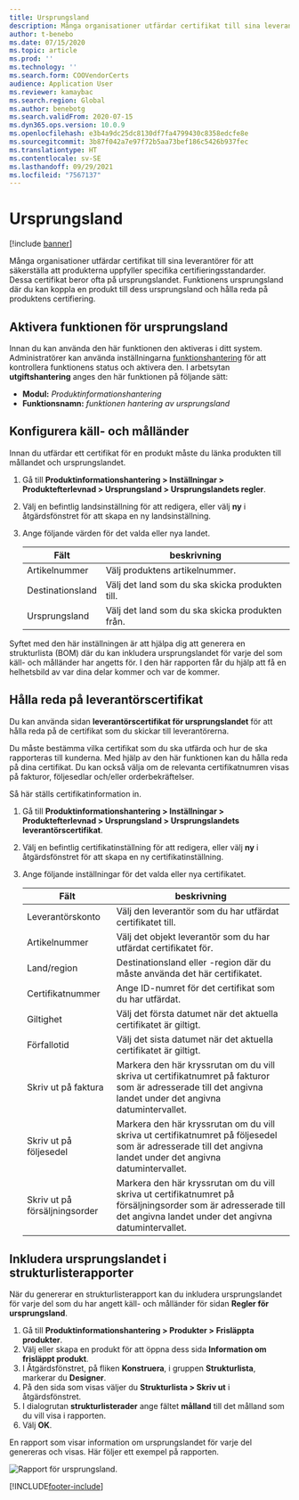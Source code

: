 ```yaml
---
title: Ursprungsland
description: Många organisationer utfärdar certifikat till sina leverantörer för att säkerställa att produkterna uppfyller specifika certifieringsstandarder. Dessa certifikat beror ofta på ursprungslandet. Det här avsnittet innehåller information om funktionens ursprungsland där du kan koppla en produkt till dess ursprungsland och hålla reda på produktens certifiering.
author: t-benebo
ms.date: 07/15/2020
ms.topic: article
ms.prod: ''
ms.technology: ''
ms.search.form: COOVendorCerts
audience: Application User
ms.reviewer: kamaybac
ms.search.region: Global
ms.author: benebotg
ms.search.validFrom: 2020-07-15
ms.dyn365.ops.version: 10.0.9
ms.openlocfilehash: e3b4a9dc25dc8130df7fa4799430c8358edcfe8e
ms.sourcegitcommit: 3b87f042a7e97f72b5aa73bef186c5426b937fec
ms.translationtype: HT
ms.contentlocale: sv-SE
ms.lasthandoff: 09/29/2021
ms.locfileid: "7567137"
---
```

# <a name="country-of-origin"></a>Ursprungsland

[!include [banner](../includes/banner.md)]

Många organisationer utfärdar certifikat till sina leverantörer för att säkerställa att produkterna uppfyller specifika certifieringsstandarder. Dessa certifikat beror ofta på ursprungslandet. Funktionens ursprungsland där du kan koppla en produkt till dess ursprungsland och hålla reda på produktens certifiering.

## <a name="turn-on-the-country-of-origin-feature"></a>Aktivera funktionen för ursprungsland

Innan du kan använda den här funktionen den aktiveras i ditt system. Administratörer kan använda inställningarna [funktionshantering](../../fin-ops-core/fin-ops/get-started/feature-management/feature-management-overview.md) för att kontrollera funktionens status och aktivera den. I arbetsytan **utgiftshantering** anges den här funktionen på följande sätt:

- **Modul:** *Produktinformationshantering*
- **Funktionsnamn:** *funktionen hantering av ursprungsland*

## <a name="configure-source-and-destination-countries"></a>Konfigurera käll- och målländer

Innan du utfärdar ett certifikat för en produkt måste du länka produkten till mållandet och ursprungslandet.

1. Gå till **Produktinformationshantering \> Inställningar \> Produktefterlevnad \> Ursprungsland \> Ursprungslandets regler**.
2. Välj en befintlig landsinställning för att redigera, eller välj **ny** i åtgärdsfönstret för att skapa en ny landsinställning.
3. Ange följande värden för det valda eller nya landet.

    | Fält | beskrivning |
    |---|---|
    | Artikelnummer | Välj produktens artikelnummer. |
    | Destinationsland | Välj det land som du ska skicka produkten till. |
    | Ursprungsland | Välj det land som du ska skicka produkten från. |

Syftet med den här inställningen är att hjälpa dig att generera en strukturlista (BOM) där du kan inkludera ursprungslandet för varje del som käll- och målländer har angetts för. I den här rapporten får du hjälp att få en helhetsbild av var dina delar kommer och var de kommer.

## <a name="keep-track-of-vendor-certificates"></a>Hålla reda på leverantörscertifikat

Du kan använda sidan **leverantörscertifikat för ursprungslandet** för att hålla reda på de certifikat som du skickar till leverantörerna.

Du måste bestämma vilka certifikat som du ska utfärda och hur de ska rapporteras till kunderna. Med hjälp av den här funktionen kan du hålla reda på dina certifikat. Du kan också välja om de relevanta certifikatnumren visas på fakturor, följesedlar och/eller orderbekräftelser.

Så här ställs certifikatinformation in.

1. Gå till **Produktinformationshantering \> Inställningar \> Produktefterlevnad \> Ursprungsland \> Ursprungslandets leverantörscertifikat**.
2. Välj en befintlig certifikatinställning för att redigera, eller välj **ny** i åtgärdsfönstret för att skapa en ny certifikatinställning.
3. Ange följande inställningar för det valda eller nya certifikatet.

    | Fält | beskrivning |
    |---|---|
    | Leverantörskonto | Välj den leverantör som du har utfärdat certifikatet till. |
    | Artikelnummer | Välj det objekt leverantör som du har utfärdat certifikatet för. |
    | Land/region | Destinationsland eller -region där du måste använda det här certifikatet. |
    | Certifikatnummer | Ange ID-numret för det certifikat som du har utfärdat. |
    | Giltighet | Välj det första datumet när det aktuella certifikatet är giltigt.|
    | Förfallotid | Välj det sista datumet när det aktuella certifikatet är giltigt. |
    | Skriv ut på faktura | Markera den här kryssrutan om du vill skriva ut certifikatnumret på fakturor som är adresserade till det angivna landet under det angivna datumintervallet. |
    | Skriv ut på följesedel | Markera den här kryssrutan om du vill skriva ut certifikatnumret på följesedel som är adresserade till det angivna landet under det angivna datumintervallet. |
    | Skriv ut på försäljningsorder | Markera den här kryssrutan om du vill skriva ut certifikatnumret på försäljningsorder som är adresserade till det angivna landet under det angivna datumintervallet. |

## <a name="include-the-country-of-origin-on-bom-reports"></a>Inkludera ursprungslandet i strukturlisterapporter

När du genererar en strukturlisterapport kan du inkludera ursprungslandet för varje del som du har angett käll- och målländer för sidan **Regler för ursprungsland**.

1. Gå till **Produktinformationshantering \> Produkter \> Frisläppta produkter**.
1. Välj eller skapa en produkt för att öppna dess sida **Information om frisläppt produkt**.
1. I Åtgärdsfönstret, på fliken **Konstruera**, i gruppen **Strukturlista**, markerar du **Designer**.
1. På den sida som visas väljer du **Strukturlista \> Skriv ut** i åtgärdsfönstret.
1. I dialogrutan **strukturlisterader** ange fältet **målland** till det målland som du vill visa i rapporten.
1. Välj **OK**.

En rapport som visar information om ursprungslandet för varje del genereras och visas. Här följer ett exempel på rapporten.

![Rapport för ursprungsland.](media/country-of-origin-report.png "Ursprungsland, rapport")


[!INCLUDE[footer-include](../../includes/footer-banner.md)]